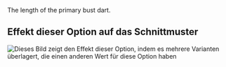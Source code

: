 The length of the primary bust dart.

## Effekt dieser Option auf das Schnittmuster

![Dieses Bild zeigt den Effekt dieser Option, indem es mehrere Varianten überlagert, die einen anderen Wert für diese Option haben](breanna_primarybustdartlength_sample.svg "Effekt dieser Option auf das Schnittmuster")
